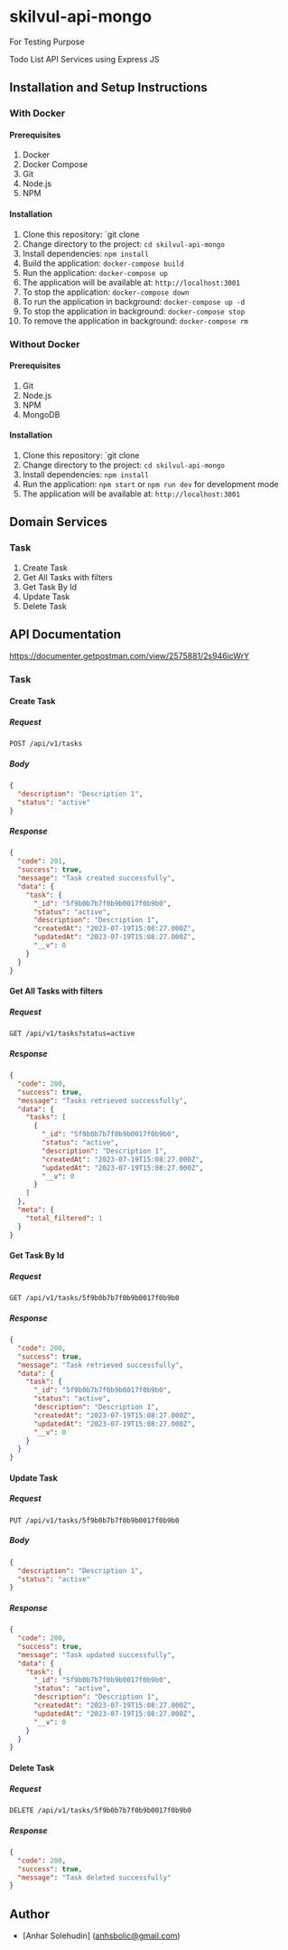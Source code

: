 # skilvul-api-mongo

For Testing Purpose

Todo List API Services using Express JS

## Installation and Setup Instructions

### With Docker

#### Prerequisites

1. Docker
2. Docker Compose
3. Git
4. Node.js
5. NPM

#### Installation

1. Clone this repository: `git clone
2. Change directory to the project: `cd skilvul-api-mongo`
3. Install dependencies: `npm install`
4. Build the application: `docker-compose build`
5. Run the application: `docker-compose up`
6. The application will be available at: `http://localhost:3001`
7. To stop the application: `docker-compose down`
8. To run the application in background: `docker-compose up -d`
9. To stop the application in background: `docker-compose stop`
10. To remove the application in background: `docker-compose rm`

### Without Docker

#### Prerequisites

1. Git
2. Node.js
3. NPM
4. MongoDB

#### Installation

1. Clone this repository: `git clone
2. Change directory to the project: `cd skilvul-api-mongo`
3. Install dependencies: `npm install`
4. Run the application: `npm start` or `npm run dev` for development mode
5. The application will be available at: `http://localhost:3001`

## Domain Services

### Task

1. Create Task
2. Get All Tasks with filters
3. Get Task By Id
4. Update Task
5. Delete Task

## API Documentation

https://documenter.getpostman.com/view/2575881/2s946icWrY

### Task

#### Create Task

##### Request

```http
POST /api/v1/tasks
```

##### Body

```json
{
  "description": "Description 1",
  "status": "active"
}
```

##### Response

```json
{
  "code": 201,
  "success": true,
  "message": "Task created successfully",
  "data": {
    "task": {
      "_id": "5f9b0b7b7f0b9b0017f0b9b0",
      "status": "active",
      "description": "Description 1",
      "createdAt": "2023-07-19T15:08:27.000Z",
      "updatedAt": "2023-07-19T15:08:27.000Z",
      "__v": 0
    }
  }
}
```

#### Get All Tasks with filters

##### Request

```http
GET /api/v1/tasks?status=active
```

##### Response

```json
{
  "code": 200,
  "success": true,
  "message": "Tasks retrieved successfully",
  "data": {
    "tasks": [
      {
        "_id": "5f9b0b7b7f0b9b0017f0b9b0",
        "status": "active",
        "description": "Description 1",
        "createdAt": "2023-07-19T15:08:27.000Z",
        "updatedAt": "2023-07-19T15:08:27.000Z",
        "__v": 0
      }
    ]
  },
  "meta": {
    "total_filtered": 1
  }
}
```

#### Get Task By Id

##### Request

```http
GET /api/v1/tasks/5f9b0b7b7f0b9b0017f0b9b0
```

##### Response

```json
{
  "code": 200,
  "success": true,
  "message": "Task retrieved successfully",
  "data": {
    "task": {
      "_id": "5f9b0b7b7f0b9b0017f0b9b0",
      "status": "active",
      "description": "Description 1",
      "createdAt": "2023-07-19T15:08:27.000Z",
      "updatedAt": "2023-07-19T15:08:27.000Z",
      "__v": 0
    }
  }
}
```

#### Update Task

##### Request

```http
PUT /api/v1/tasks/5f9b0b7b7f0b9b0017f0b9b0
```

##### Body

```json
{
  "description": "Description 1",
  "status": "active"
}
```

##### Response

```json
{
  "code": 200,
  "success": true,
  "message": "Task updated successfully",
  "data": {
    "task": {
      "_id": "5f9b0b7b7f0b9b0017f0b9b0",
      "status": "active",
      "description": "Description 1",
      "createdAt": "2023-07-19T15:08:27.000Z",
      "updatedAt": "2023-07-19T15:08:27.000Z",
      "__v": 0
    }
  }
}
```

#### Delete Task

##### Request

```http
DELETE /api/v1/tasks/5f9b0b7b7f0b9b0017f0b9b0
```

##### Response

```json
{
  "code": 200,
  "success": true,
  "message": "Task deleted successfully"
}
```

## Author

- [Anhar Solehudin] (anhsbolic@gmail.com)



